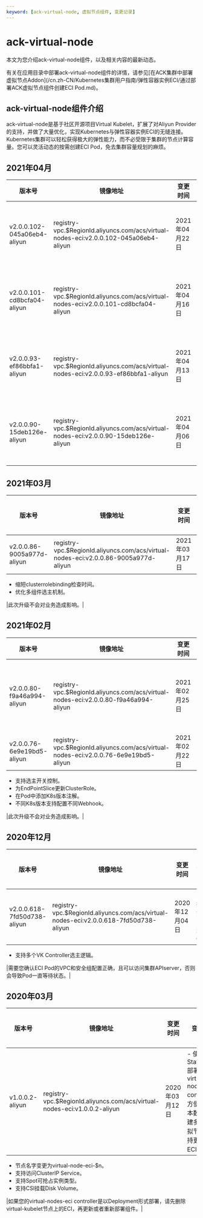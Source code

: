 ```yaml
---
keyword: [ack-virtual-node, 虚拟节点组件, 变更记录]
---
```


# ack-virtual-node

本文为您介绍ack-virtual-node组件，以及相关内容的最新动态。

有关在应用目录中部署ack-virtual-node组件的详情，请参见[在ACK集群中部署虚拟节点Addon](/cn.zh-CN/Kubernetes集群用户指南/弹性容器实例ECI/通过部署ACK虚拟节点组件创建ECI Pod.md)。

## ack-virtual-node组件介绍

ack-virtual-node是基于社区开源项目Virtual Kubelet，扩展了对Aliyun Provider的支持，并做了大量优化，实现Kubernetes与弹性容器实例ECI的无缝连接。Kubernetes集群可以轻松获得极大的弹性能力，而不必受限于集群的节点计算容量。您可以灵活动态的按需创建ECI Pod，免去集群容量规划的麻烦。

## 2021年04月

|版本号|镜像地址|变更时间|变更内容|变更影响|
|---|----|----|----|----|
|v2.0.0.102-045a06eb4-aliyun|registry-vpc.$RegionId.aliyuncs.com/acs/virtual-nodes-eci:v2.0.0.102-045a06eb4-aliyun|2021年04月22日|修复Virutal Kubelet节点显示问题。|此次升级不会对业务造成影响。|
|v2.0.0.101-cd8bcfa04-aliyun|registry-vpc.$RegionId.aliyuncs.com/acs/virtual-nodes-eci:v2.0.0.101-cd8bcfa04-aliyun|2021年04月16日|优化对PrivateZone的接口调用问题，避免重复调用BindZoneVpc。|此次升级不会对业务造成影响。|
|v2.0.0.93-ef86bbfa1-aliyun|registry-vpc.$RegionId.aliyuncs.com/acs/virtual-nodes-eci:v2.0.0.93-ef86bbfa1-aliyun|2021年04月13日|修改eciLogtailMacheineGroupKey的值，兼容ENV和CRD日志采集功能。|此次升级不会对业务造成影响。|
|v2.0.0.90-15deb126e-aliyun|registry-vpc.$RegionId.aliyuncs.com/acs/virtual-nodes-eci:v2.0.0.90-15deb126e-aliyun|2021年04月06日|新增ECI Profile功能。更多内容，请参见[配置ECI Profile](/cn.zh-CN/Kubernetes集群用户指南/弹性容器实例ECI/配置ECI Profile.md)。|此次升级不会对业务造成影响。|

## 2021年03月

|版本号|镜像地址|变更时间|变更内容|变更影响|
|---|----|----|----|----|
|v2.0.0.86-9005a977d-aliyun|registry-vpc.$RegionId.aliyuncs.com/acs/virtual-nodes-eci:v2.0.0.86-9005a977d-aliyun|2021年03月17日|-   优化/etc/hosts，添加Domain和DNS注解。
-   缩短clusterrolebinding检查时间。
-   优化多组件选主机制。

|此次升级不会对业务造成影响。|

## 2021年02月

|版本号|镜像地址|变更时间|变更内容|变更影响|
|---|----|----|----|----|
|v2.0.0.80-f9a46a994-aliyun|registry-vpc.$RegionId.aliyuncs.com/acs/virtual-nodes-eci:v2.0.0.80-f9a46a994-aliyun|2021年02月25日|优化CreatePod状态判断功能：只有为pending时才创建Pod。|此次升级不会对业务造成影响。|
|v2.0.0.76-6e9e19bd5-aliyun|registry-vpc.$RegionId.aliyuncs.com/acs/virtual-nodes-eci:v2.0.0.76-6e9e19bd5-aliyun|2021年02月22日|-   支持PProf调试。
-   支持选主开关控制。
-   为EndPointSlice更新ClusterRole。
-   在Pod中添加K8s版本注解。
-   不同K8s版本支持配置不同Webhook。

|此次升级不会对业务造成影响。|

## 2020年12月

|版本号|镜像地址|变更时间|变更内容|变更影响|
|---|----|----|----|----|
|v2.0.0.618-7fd50d738-aliyun|registry-vpc.$RegionId.aliyuncs.com/acs/virtual-nodes-eci:v2.0.0.618-7fd50d738-aliyun|2020年12月04日|-   支持更好的Pod兼容性。
-   支持多个VK Controller选主逻辑。

|需要您确认ECI Pod的VPC和安全组配置正确，且可以访问集群APIserver，否则会导致Pod一直等待状态。|

## 2020年03月

|版本号|镜像地址|变更时间|变更内容|变更影响|
|---|----|----|----|----|
|v1.0.0.2-aliyun|registry-vpc.$RegionId.aliyuncs.com/acs/virtual-nodes-eci:v1.0.0.2-aliyun|2020年03月12日|-   使用StatefulSet部署virtual-nodes-eci controller，方便修改副本数量以创建多个VK虚拟节点，支持更大规模ECI Pod。
-   节点名字变更为virtual-node-eci-$n。
-   支持访问ClusterIP Service。
-   支持Spot可抢占实例类型。
-   支持CSI挂载Disk Volume。

|如果您的virtual-nodes-eci controller是以Deployment形式部署，请先删除virtual-kubelet节点上的ECI，再更新或者重新部署组件。|

